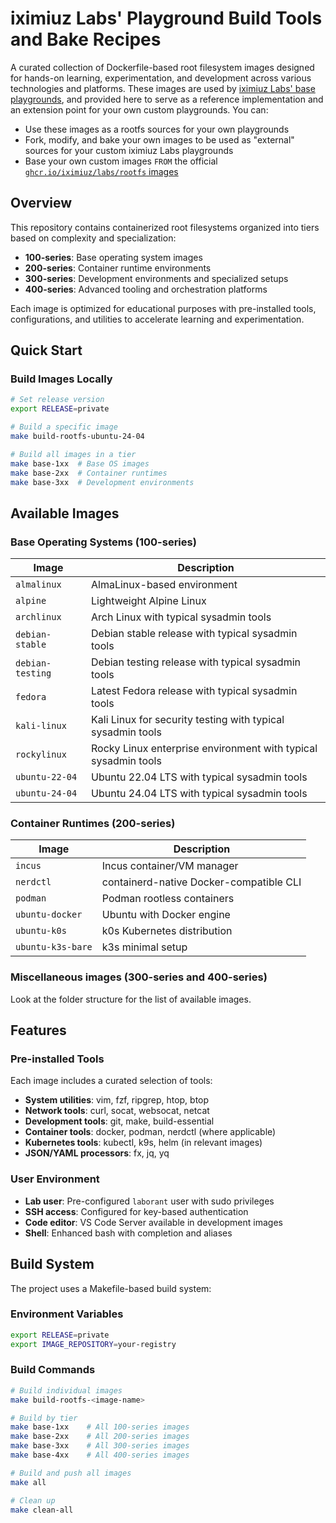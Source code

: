 # iximiuz Labs' Playground Build Tools and Bake Recipes

A curated collection of Dockerfile-based root filesystem images designed for hands-on learning, experimentation, and development across various technologies and platforms.
These images are used by [iximiuz Labs' base playgrounds](https://labs.iximiuz.com/playgrounds),
and provided here to serve as a reference implementation and an extension point for your own custom playgrounds. You can:

- Use these images as a rootfs sources for your own playgrounds
- Fork, modify, and bake your own images to be used as "external" sources for your custom iximiuz Labs playgrounds
- Base your own custom images `FROM` the official [`ghcr.io/iximiuz/labs/rootfs` images](https://github.com/users/iximiuz/packages/container/package/labs%2Frootfs)

## Overview

This repository contains containerized root filesystems organized into tiers based on complexity and specialization:

- **100-series**: Base operating system images
- **200-series**: Container runtime environments
- **300-series**: Development environments and specialized setups
- **400-series**: Advanced tooling and orchestration platforms

Each image is optimized for educational purposes with pre-installed tools, configurations, and utilities to accelerate learning and experimentation.

## Quick Start

### Build Images Locally

```bash
# Set release version
export RELEASE=private

# Build a specific image
make build-rootfs-ubuntu-24-04

# Build all images in a tier
make base-1xx  # Base OS images
make base-2xx  # Container runtimes
make base-3xx  # Development environments
```

## Available Images

### Base Operating Systems (100-series)

| Image | Description |
|-------|-------------|
| `almalinux` | AlmaLinux-based environment |
| `alpine` | Lightweight Alpine Linux |
| `archlinux` | Arch Linux with typical sysadmin tools |
| `debian-stable` | Debian stable release with typical sysadmin tools |
| `debian-testing` | Debian testing release with typical sysadmin tools |
| `fedora` | Latest Fedora release with typical sysadmin tools |
| `kali-linux` | Kali Linux for security testing with typical sysadmin tools |
| `rockylinux` | Rocky Linux enterprise environment with typical sysadmin tools |
| `ubuntu-22-04` | Ubuntu 22.04 LTS with typical sysadmin tools |
| `ubuntu-24-04` | Ubuntu 24.04 LTS with typical sysadmin tools |

### Container Runtimes (200-series)

| Image | Description |
|-------|-------------|
| `incus` | Incus container/VM manager |
| `nerdctl` | containerd-native Docker-compatible CLI |
| `podman` | Podman rootless containers |
| `ubuntu-docker` | Ubuntu with Docker engine |
| `ubuntu-k0s` | k0s Kubernetes distribution |
| `ubuntu-k3s-bare` | k3s minimal setup |

### Miscellaneous images (300-series and 400-series)

Look at the folder structure for the list of available images.

## Features

### Pre-installed Tools

Each image includes a curated selection of tools:

- **System utilities**: vim, fzf, ripgrep, htop, btop
- **Network tools**: curl, socat, websocat, netcat
- **Development tools**: git, make, build-essential
- **Container tools**: docker, podman, nerdctl (where applicable)
- **Kubernetes tools**: kubectl, k9s, helm (in relevant images)
- **JSON/YAML processors**: fx, jq, yq

### User Environment

- **Lab user**: Pre-configured `laborant` user with sudo privileges
- **SSH access**: Configured for key-based authentication
- **Code editor**: VS Code Server available in development images
- **Shell**: Enhanced bash with completion and aliases

## Build System

The project uses a Makefile-based build system:

### Environment Variables

```bash
export RELEASE=private
export IMAGE_REPOSITORY=your-registry
```

### Build Commands

```bash
# Build individual images
make build-rootfs-<image-name>

# Build by tier
make base-1xx    # All 100-series images
make base-2xx    # All 200-series images
make base-3xx    # All 300-series images
make base-4xx    # All 400-series images

# Build and push all images
make all

# Clean up
make clean-all
```
